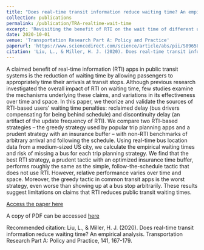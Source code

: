 ```yaml
---
title: "Does real-time transit information reduce waiting time? An empirical analysis"
collection: publications
permalink: /publication/TRA-realtime-wait-time
excerpt: 'Revisiting the benefit of RTI on the wait time of different users and the answer is surprising. No, RTI does not always help people.'
date: 2020-10-01
venue: 'Transportation Research Part A: Policy and Practice'
paperurl: 'https://www.sciencedirect.com/science/article/abs/pii/S0965856420307229'
citation: 'Liu, L., & Miller, H. J. (2020). Does real-time transit information reduce waiting time? An empirical analysis. Transportation Research Part A: Policy and Practice, 141, 167-179.'
---
```


A claimed benefit of real-time information (RTI) apps in public transit systems is the reduction of waiting time by allowing passengers to appropriately time their arrivals at transit stops. Although previous research investigated the overall impact of RTI on waiting time, few studies examine the mechanisms underlying these claims, and variations in its effectiveness over time and space. In this paper, we theorize and validate the sources of RTI-based users’ waiting time penalties: reclaimed delay (bus drivers compensating for being behind schedule) and discontinuity delay (an artifact of the update frequency of RTI). We compare two RTI-based strategies – the greedy strategy used by popular trip planning apps and a prudent strategy with an insurance buffer – with non-RTI benchmarks of arbitrary arrival and following the schedule. Using real-time bus location data from a medium-sized US city, we calculate the empirical waiting times and risk of missing a bus for each trip planning strategy. We find that the best RTI strategy, a prudent tactic with an optimized insurance time buffer, performs roughly the same as the simple, follow-the-schedule tactic that does not use RTI. However, relative performance varies over time and space. Moreover, the greedy tactic in common transit apps is the worst strategy, even worse than showing up at a bus stop arbitrarily. These results suggest limitations on claims that RTI reduces public transit waiting times.


[Access the paper here](https://www.sciencedirect.com/science/article/abs/pii/S0965856420307229)

A copy of PDF can be accessed [here](/files/pdfs/Smart_App.pdf)

Recommended citation: Liu, L., & Miller, H. J. (2020). Does real-time transit information reduce waiting time? An empirical analysis. Transportation Research Part A: Policy and Practice, 141, 167-179.